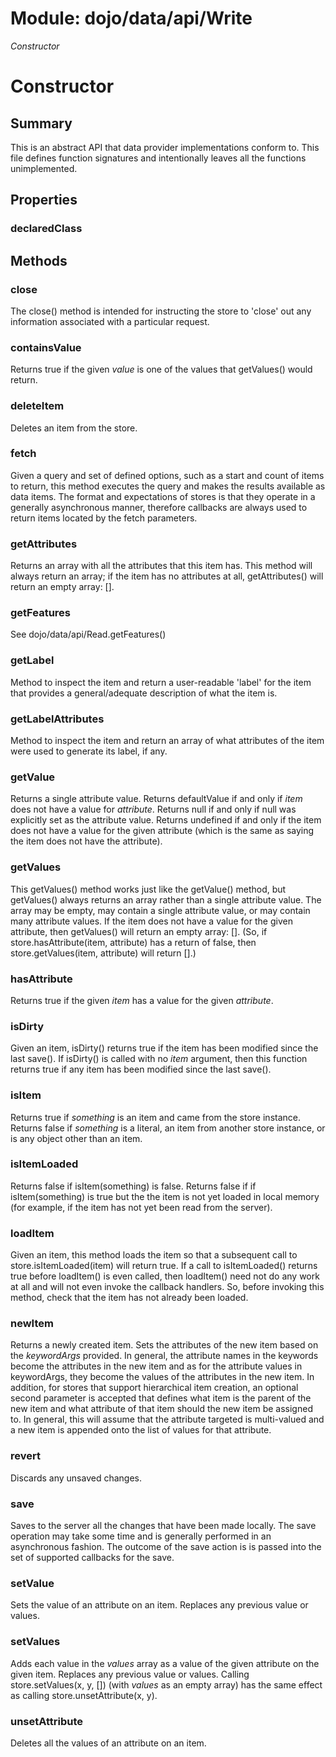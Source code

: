 # Module: dojo/data/api/Write

*Constructor*

# Constructor

## Summary

This is an abstract API that data provider implementations conform to.
This file defines function signatures and intentionally leaves all the
functions unimplemented.
## Properties

### declaredClass


## Methods

### close
The close() method is intended for instructing the store to 'close' out
any information associated with a particular request.

### containsValue
Returns true if the given *value* is one of the values that getValues()
would return.

### deleteItem
Deletes an item from the store.

### fetch
Given a query and set of defined options, such as a start and count of items to return,
this method executes the query and makes the results available as data items.
The format and expectations of stores is that they operate in a generally asynchronous
manner, therefore callbacks are always used to return items located by the fetch parameters.

### getAttributes
Returns an array with all the attributes that this item has.  This
method will always return an array; if the item has no attributes
at all, getAttributes() will return an empty array: [].

### getFeatures
See dojo/data/api/Read.getFeatures()

### getLabel
Method to inspect the item and return a user-readable 'label' for the item
that provides a general/adequate description of what the item is.

### getLabelAttributes
Method to inspect the item and return an array of what attributes of the item were used
to generate its label, if any.

### getValue
Returns a single attribute value.
Returns defaultValue if and only if *item* does not have a value for *attribute*.
Returns null if and only if null was explicitly set as the attribute value.
Returns undefined if and only if the item does not have a value for the
given attribute (which is the same as saying the item does not have the attribute).

### getValues
This getValues() method works just like the getValue() method, but getValues()
always returns an array rather than a single attribute value.  The array
may be empty, may contain a single attribute value, or may contain
many attribute values.
If the item does not have a value for the given attribute, then getValues()
will return an empty array: [].  (So, if store.hasAttribute(item, attribute)
has a return of false, then store.getValues(item, attribute) will return [].)

### hasAttribute
Returns true if the given *item* has a value for the given *attribute*.

### isDirty
Given an item, isDirty() returns true if the item has been modified
since the last save().  If isDirty() is called with no *item* argument,
then this function returns true if any item has been modified since
the last save().

### isItem
Returns true if *something* is an item and came from the store instance.
Returns false if *something* is a literal, an item from another store instance,
or is any object other than an item.

### isItemLoaded
Returns false if isItem(something) is false.  Returns false if
if isItem(something) is true but the the item is not yet loaded
in local memory (for example, if the item has not yet been read
from the server).

### loadItem
Given an item, this method loads the item so that a subsequent call
to store.isItemLoaded(item) will return true.  If a call to
isItemLoaded() returns true before loadItem() is even called,
then loadItem() need not do any work at all and will not even invoke
the callback handlers.  So, before invoking this method, check that
the item has not already been loaded.

### newItem
Returns a newly created item.  Sets the attributes of the new
item based on the *keywordArgs* provided.  In general, the attribute
names in the keywords become the attributes in the new item and as for
the attribute values in keywordArgs, they become the values of the attributes
in the new item.  In addition, for stores that support hierarchical item
creation, an optional second parameter is accepted that defines what item is the parent
of the new item and what attribute of that item should the new item be assigned to.
In general, this will assume that the attribute targeted is multi-valued and a new item
is appended onto the list of values for that attribute.

### revert
Discards any unsaved changes.

### save
Saves to the server all the changes that have been made locally.
The save operation may take some time and is generally performed
in an asynchronous fashion.  The outcome of the save action is
is passed into the set of supported callbacks for the save.

### setValue
Sets the value of an attribute on an item.
Replaces any previous value or values.

### setValues
Adds each value in the *values* array as a value of the given
attribute on the given item.
Replaces any previous value or values.
Calling store.setValues(x, y, []) (with *values* as an empty array) has
the same effect as calling store.unsetAttribute(x, y).

### unsetAttribute
Deletes all the values of an attribute on an item.

